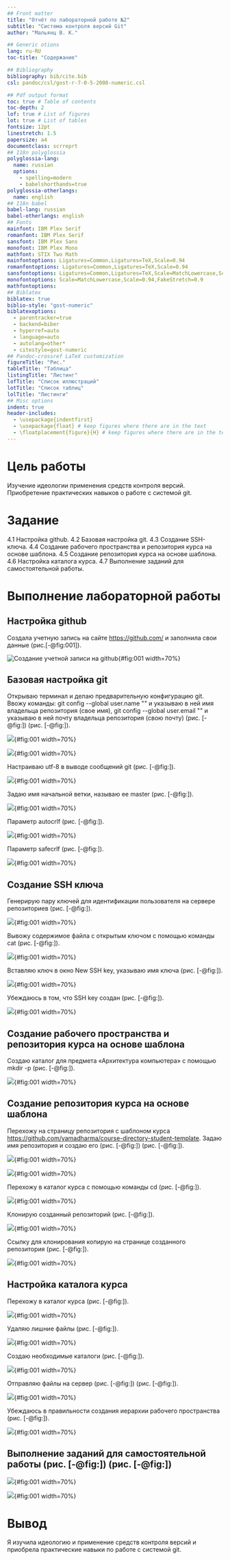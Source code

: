 ```yaml
---
## Front matter
title: "Отчёт по лабораторной работе №2"
subtitle: "Система контроля версий Git"
author: "Мальянц В. К."

## Generic otions
lang: ru-RU
toc-title: "Содержание"

## Bibliography
bibliography: bib/cite.bib
csl: pandoc/csl/gost-r-7-0-5-2008-numeric.csl

## Pdf output format
toc: true # Table of contents
toc-depth: 2
lof: true # List of figures
lot: true # List of tables
fontsize: 12pt
linestretch: 1.5
papersize: a4
documentclass: scrreprt
## I18n polyglossia
polyglossia-lang:
  name: russian
  options:
	- spelling=modern
	- babelshorthands=true
polyglossia-otherlangs:
  name: english
## I18n babel
babel-lang: russian
babel-otherlangs: english
## Fonts
mainfont: IBM Plex Serif
romanfont: IBM Plex Serif
sansfont: IBM Plex Sans
monofont: IBM Plex Mono
mathfont: STIX Two Math
mainfontoptions: Ligatures=Common,Ligatures=TeX,Scale=0.94
romanfontoptions: Ligatures=Common,Ligatures=TeX,Scale=0.94
sansfontoptions: Ligatures=Common,Ligatures=TeX,Scale=MatchLowercase,Scale=0.94
monofontoptions: Scale=MatchLowercase,Scale=0.94,FakeStretch=0.9
mathfontoptions:
## Biblatex
biblatex: true
biblio-style: "gost-numeric"
biblatexoptions:
  - parentracker=true
  - backend=biber
  - hyperref=auto
  - language=auto
  - autolang=other*
  - citestyle=gost-numeric
## Pandoc-crossref LaTeX customization
figureTitle: "Рис."
tableTitle: "Таблица"
listingTitle: "Листинг"
lofTitle: "Список иллюстраций"
lotTitle: "Список таблиц"
lolTitle: "Листинги"
## Misc options
indent: true
header-includes:
  - \usepackage{indentfirst}
  - \usepackage{float} # keep figures where there are in the text
  - \floatplacement{figure}{H} # keep figures where there are in the text
---
```


# Цель работы
Изучение идеологии применения средств контроля версий.
Приобретение практических навыков о работе с системой git.

# Задание
4.1 Настройка github.
4.2 Базовая настройка git.
4.3 Создание SSH-ключа.
4.4 Создание рабочего пространства и репозитория курса на основе шаблона.
4.5 Создание репозитория курса на основе шаблона.
4.6 Настройка каталога курса.
4.7 Выполнение заданий для самостоятельной работы.

# Выполнение лабораторной работы
## Настройка github
Создала учетную запись на сайте https://github.com/ и заполнила свои данные (рис.[-@fig:001]).

![Создание учетной записи на github](image/4.1.png){#fig:001 width=70%}

## Базовая настройка git
Открываю терминал и делаю предварительную конфигурацию git. Ввожу команды:
git config --global user.name "" и указываю в ней имя владельца репозитория (свое
имя), git config --global user.email "" и указываю в ней почту владельца репозитория
(свою почту) (рис. [-@fig:]) (рис. [-@fig:]).

![](image/.png){#fig:001 width=70%}

![](image/.png){#fig:001 width=70%}

Настраиваю utf-8 в выводе сообщений git (рис. [-@fig:]).

![](image/.png){#fig:001 width=70%}

Задаю имя начальной ветки, называю ее master (рис. [-@fig:]).

![](image/.png){#fig:001 width=70%}

Параметр autocrlf (рис. [-@fig:]).

![](image/.png){#fig:001 width=70%}

Параметр safecrlf (рис. [-@fig:]).

![](image/.png){#fig:001 width=70%}

## Создание SSH ключа
Генерирую пару ключей для идентификации пользователя на сервере репозиториев
(рис. [-@fig:]).

![](image/.png){#fig:001 width=70%}

Вывожу содержимое файла с открытым ключом с помощью команды cat (рис. [-@fig:]).

![](image/.png){#fig:001 width=70%}

Вставляю ключ в окно New SSH key, указываю имя ключа (рис. [-@fig:]).

![](image/.png){#fig:001 width=70%}

Убеждаюсь в том, что SSH key создан (рис. [-@fig:]).

![](image/.png){#fig:001 width=70%}

## Создание рабочего пространства и репозитория курса на основе шаблона
Создаю каталог для предмета «Архитектура компьютера» с помощью mkdir -p (рис. [-@fig:]).

![](image/.png){#fig:001 width=70%}

## Создание репозитория курса на основе шаблона
Перехожу на страницу репозитория с шаблоном курса
https://github.com/yamadharma/course-directory-student-template. Задаю имя
репозитория и создаю его (рис. [-@fig:]) (рис. [-@fig:]).

![](image/.png){#fig:001 width=70%}

![](image/.png){#fig:001 width=70%}

Перехожу в каталог курса с помощью команды cd (рис. [-@fig:]).

![](image/.png){#fig:001 width=70%}

Клонирую созданный репозиторий (рис. [-@fig:]).

![](image/.png){#fig:001 width=70%}

Ссылку для клонирования копирую на странице созданного репозитория (рис. [-@fig:]).

![](image/.png){#fig:001 width=70%}

## Настройка каталога курса
Перехожу в каталог курса (рис. [-@fig:]).

![](image/.png){#fig:001 width=70%}

Удаляю лишние файлы (рис. [-@fig:]).

![](image/.png){#fig:001 width=70%}

Создаю необходимые каталоги (рис. [-@fig:]).

![](image/.png){#fig:001 width=70%}

Отправляю файлы на сервер (рис. [-@fig:]) (рис. [-@fig:]).

![](image/.png){#fig:001 width=70%}

Убеждаюсь в правильности создания иерархии рабочего пространства (рис. [-@fig:]).

![](image/.png){#fig:001 width=70%}

## Выполнение заданий для самостоятельной работы (рис. [-@fig:]) (рис. [-@fig:])

![](image/.png){#fig:001 width=70%}

![](image/.png){#fig:001 width=70%}

# Вывод
Я изучила идеологию и применение средств контроля версий и
приобрела практические навыки по работе с системой git.
